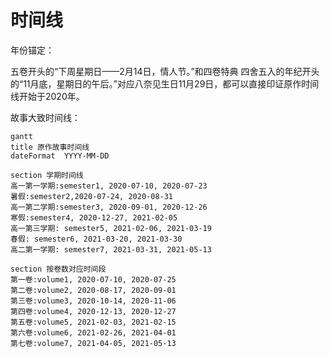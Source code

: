 # 时间线

年份锚定：

五卷开头的“下周星期日——2月14日，情人节。”和四卷特典 四舍五入的年纪开头的“11月底，星期日的午后。”对应八奈见生日11月29日，都可以直接印证原作时间线开始于2020年。

故事大致时间线：

```mermaid 
gantt 
title 原作故事时间线
dateFormat  YYYY-MM-DD

section 学期时间线
高一第一学期:semester1, 2020-07-10, 2020-07-23
暑假:semester2,2020-07-24, 2020-08-31
高一第二学期:semester3, 2020-09-01, 2020-12-26
寒假:semester4, 2020-12-27, 2021-02-05
高一第三学期: semester5, 2021-02-06, 2021-03-19
春假: semester6, 2021-03-20, 2021-03-30
高二第一学期: semester7, 2021-03-31, 2021-05-13

section 按卷数对应时间段
第一卷:volume1, 2020-07-10, 2020-07-25
第二卷:volume2, 2020-08-17, 2020-09-01
第三卷:volume3, 2020-10-14, 2020-11-06
第四卷:volume4, 2020-12-13, 2020-12-27
第五卷:volume5, 2021-02-03, 2021-02-15
第六卷:volume6, 2021-02-26, 2021-04-01
第七卷:volume7, 2021-04-05, 2021-05-13
```